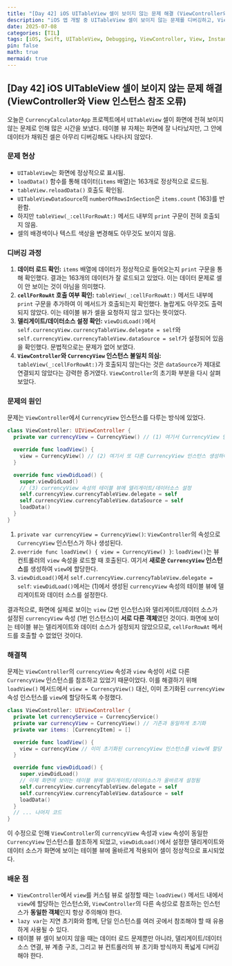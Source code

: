 ```yaml
---
title: "[Day 42] iOS UITableView 셀이 보이지 않는 문제 해결 (ViewController와 View 인스턴스 참조 오류)"
description: "iOS 앱 개발 중 UITableView 셀이 보이지 않는 문제를 디버깅하고, ViewController와 View 인스턴스 참조 오류를 해결한 과정에 대한 TIL."
date: 2025-07-08
categories: [TIL]
tags: [iOS, Swift, UITableView, Debugging, ViewController, View, Instance, Reference, loadView]
pin: false
math: true
mermaid: true
---
```


## [Day 42] iOS UITableView 셀이 보이지 않는 문제 해결 (ViewController와 View 인스턴스 참조 오류)

오늘은 `CurrencyCalculatorApp` 프로젝트에서 `UITableView` 셀이 화면에 전혀 보이지 않는 문제로 인해 많은 시간을 보냈다. 테이블 뷰 자체는 화면에 잘 나타났지만, 그 안에 데이터가 채워진 셀은 아무리 디버깅해도 나타나지 않았다.

### 문제 현상

*   `UITableView`는 화면에 정상적으로 표시됨.
*   `loadData()` 함수를 통해 데이터(`items` 배열)는 163개로 정상적으로 로드됨.
*   `tableView.reloadData()` 호출도 확인됨.
*   `UITableViewDataSource`의 `numberOfRowsInSection`은 `items.count` (163)를 반환함.
*   하지만 `tableView(_:cellForRowAt:)` 메서드 내부의 `print` 구문이 전혀 호출되지 않음.
*   셀의 배경색이나 텍스트 색상을 변경해도 아무것도 보이지 않음.

### 디버깅 과정

1.  **데이터 로드 확인:** `items` 배열에 데이터가 정상적으로 들어오는지 `print` 구문을 통해 확인했다. 결과는 163개의 데이터가 잘 로드되고 있었다. 이는 데이터 문제로 셀이 안 보이는 것이 아님을 의미했다.
2.  **`cellForRowAt` 호출 여부 확인:** `tableView(_:cellForRowAt:)` 메서드 내부에 `print` 구문을 추가하여 이 메서드가 호출되는지 확인했다. 놀랍게도 아무것도 출력되지 않았다. 이는 테이블 뷰가 셀을 요청하지 않고 있다는 뜻이었다.
3.  **델리게이트/데이터소스 설정 확인:** `viewDidLoad()`에서 `self.currencyView.currencyTableView.delegate = self`와 `self.currencyView.currencyTableView.dataSource = self`가 설정되어 있음을 확인했다. 문법적으로는 문제가 없어 보였다.
4.  **`ViewController`와 `CurrencyView` 인스턴스 불일치 의심:** `tableView(_:cellForRowAt:)`가 호출되지 않는다는 것은 `dataSource`가 제대로 연결되지 않았다는 강력한 증거였다. `ViewController`의 초기화 부분을 다시 살펴보았다.

### 문제의 원인

문제는 `ViewController`에서 `CurrencyView` 인스턴스를 다루는 방식에 있었다.

```swift
class ViewController: UIViewController {
  private var currencyView = CurrencyView() // (1) 여기서 CurrencyView 인스턴스 생성

  override func loadView() {
    view = CurrencyView() // (2) 여기서 또 다른 CurrencyView 인스턴스 생성하여 view에 할당
  }

  override func viewDidLoad() {
    super.viewDidLoad()
    // (3) currencyView 속성의 테이블 뷰에 델리게이트/데이터소스 설정
    self.currencyView.currencyTableView.delegate = self
    self.currencyView.currencyTableView.dataSource = self
    loadData()
  }
}
```

1.  `private var currencyView = CurrencyView()`: `ViewController`의 속성으로 `CurrencyView` 인스턴스가 하나 생성된다.
2.  `override func loadView() { view = CurrencyView() }`: `loadView()`는 뷰 컨트롤러의 `view` 속성을 로드할 때 호출된다. 여기서 **새로운 `CurrencyView` 인스턴스**를 생성하여 `view`에 할당한다.
3.  `viewDidLoad()`에서 `self.currencyView.currencyTableView.delegate = self`: `viewDidLoad()`에서는 (1)에서 생성된 `currencyView` 속성의 테이블 뷰에 델리게이트와 데이터 소스를 설정한다.

결과적으로, 화면에 실제로 보이는 `view` (2번 인스턴스)와 델리게이트/데이터 소스가 설정된 `currencyView` 속성 (1번 인스턴스)이 **서로 다른 객체**였던 것이다. 화면에 보이는 테이블 뷰는 델리게이트와 데이터 소스가 설정되지 않았으므로, `cellForRowAt` 메서드를 호출할 수 없었던 것이다.

### 해결책

문제는 `ViewController`의 `currencyView` 속성과 `view` 속성이 서로 다른 `CurrencyView` 인스턴스를 참조하고 있었기 때문이었다. 이를 해결하기 위해 `loadView()` 메서드에서 `view = CurrencyView()` 대신, 이미 초기화된 `currencyView` 속성 인스턴스를 `view`에 할당하도록 수정했다.

```swift
class ViewController: UIViewController {
  private let currencyService = CurrencyService()
  private var currencyView = CurrencyView() // 기존과 동일하게 초기화
  private var items: [CurrencyItem] = []

  override func loadView() {
    view = currencyView // 이미 초기화된 currencyView 인스턴스를 view에 할당
  }

  override func viewDidLoad() {
    super.viewDidLoad()
    // 이제 화면에 보이는 테이블 뷰에 델리게이트/데이터소스가 올바르게 설정됨
    self.currencyView.currencyTableView.delegate = self
    self.currencyView.currencyTableView.dataSource = self
    loadData()
  }
  // ... 나머지 코드
}
```

이 수정으로 인해 `ViewController`의 `currencyView` 속성과 `view` 속성이 동일한 `CurrencyView` 인스턴스를 참조하게 되었고, `viewDidLoad()`에서 설정한 델리게이트와 데이터 소스가 화면에 보이는 테이블 뷰에 올바르게 적용되어 셀이 정상적으로 표시되었다.

### 배운 점

*   `ViewController`에서 `view`를 커스텀 뷰로 설정할 때는 `loadView()` 메서드 내에서 `view`에 할당하는 인스턴스와, `ViewController`의 다른 속성으로 참조하는 인스턴스가 **동일한 객체**인지 항상 주의해야 한다.
*   `lazy var`는 지연 초기화와 함께, 단일 인스턴스를 여러 곳에서 참조해야 할 때 유용하게 사용될 수 있다.
*   테이블 뷰 셀이 보이지 않을 때는 데이터 로드 문제뿐만 아니라, 델리게이트/데이터소스 연결, 뷰 계층 구조, 그리고 뷰 컨트롤러의 뷰 초기화 방식까지 폭넓게 디버깅해야 한다.
